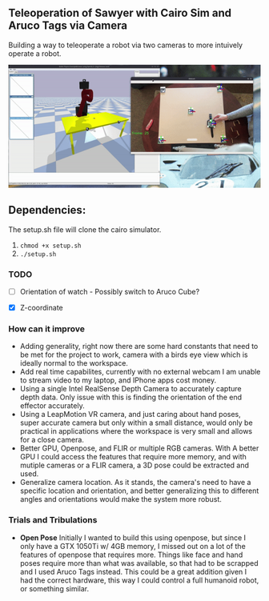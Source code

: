 ## Teleoperation of Sawyer with Cairo Sim and Aruco Tags via Camera

Building a way to teleoperate a robot via two cameras to more intuively operate a robot. 



<img src="./display/demo2.gif"/>



## Dependencies:

The setup.sh file will clone the cairo simulator.
 
1. `chmod +x setup.sh`
2. `./setup.sh`



### TODO 
- [ ] Orientation of watch - Possibly switch to Aruco Cube?
- [x] Z-coordinate



### How can it improve
- Adding generality, right now there are some hard constants that need to be met for the project to work, camera with a birds eye view which is ideally normal to the workspace.
- Add real time capabilites, currently with no external webcam I am unable to stream video to my laptop, and IPhone apps cost money. 
- Using a single Intel RealSense Depth Camera to accurately capture depth data. Only issue with this is finding the orientation of the end effector accurately.
- Using a LeapMotion VR camera, and just caring about hand poses, super accurate camera but only within a small distance, would only be practical in applications where the workspace is very small and allows for a close camera.
- Better GPU, Openpose, and FLIR or multiple RGB cameras. With A better GPU I could access the features that require more memory, and with mutiple cameras or a FLIR camera, a 3D pose could be extracted and used. 
- Generalize camera location. As it stands, the camera's need to have a specific location and orientation, and better generalizing this to different angles and orientations would make the system more robust. 


### Trials and Tribulations 

- **Open Pose**
Initially I wanted to build this using openpose, but since I only have a GTX 1050Ti w/ 4GB memory, I missed out on a lot of the features of openpose that
requires more. Things like face and hand poses require more than what was available, so that had to be scrapped and I used Aruco Tags instead. This could be a great addition given I had the correct hardware, this way I could control a full humanoid robot, or something similar.


